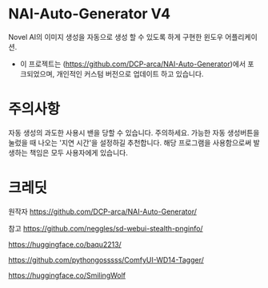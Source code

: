 # NAI-Auto-Generator V4
Novel AI의 이미지 생성을 자동으로 생성 할 수 있도록 하게 구현한 윈도우 어플리케이션.
* 이 프로젝트는 (https://github.com/DCP-arca/NAI-Auto-Generator)에서 포크되었으며, 개인적인 커스텀 버전으로 업데이트 하고 있습니다.


# 주의사항
자동 생성의 과도한 사용시 밴을 당할 수 있습니다. 주의하세요.
가능한 자동 생성버튼을 눌렀을 때 나오는 '지연 시간'을 설정하길 추천합니다.
해당 프로그램을 사용함으로써 발생하는 책임은 모두 사용자에게 있습니다.


# 크레딧
원작자
https://github.com/DCP-arca/NAI-Auto-Generator/


참고
https://github.com/neggles/sd-webui-stealth-pnginfo/

https://huggingface.co/baqu2213/

https://github.com/pythongosssss/ComfyUI-WD14-Tagger/

https://huggingface.co/SmilingWolf
